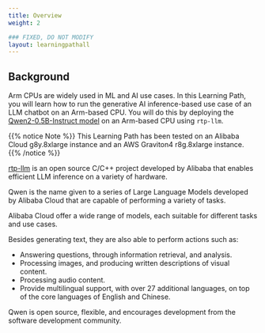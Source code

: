 ```yaml
---
title: Overview
weight: 2

### FIXED, DO NOT MODIFY
layout: learningpathall
---
```

## Background

Arm CPUs are widely used in ML and AI use cases. In this Learning Path, you will learn how to run the generative AI inference-based use case of an LLM chatbot on an Arm-based CPU. You will do this by deploying the [Qwen2-0.5B-Instruct model](https://huggingface.co/Qwen/Qwen2-0.5B-Instruct) on an Arm-based CPU using `rtp-llm`.

{{% notice Note %}}
This Learning Path has been tested on an Alibaba Cloud g8y.8xlarge instance and an AWS Graviton4 r8g.8xlarge instance.
{{% /notice %}}

[rtp-llm](https://github.com/alibaba/rtp-llm) is an open source C/C++ project developed by Alibaba that enables efficient LLM inference on a variety of hardware. 

Qwen is the name given to a series of Large Language Models developed by Alibaba Cloud that are capable of performing a variety of tasks. 

Alibaba Cloud offer a wide range of models, each suitable for different tasks and use cases. 

Besides generating text, they are also able to perform actions such as:

* Answering questions, through information retrieval, and analysis.
* Processing images, and producing written descriptions of visual content.
* Processing audio content.
* Provide multilingual support, with over 27 additional languages, on top of the core languages of English and Chinese.

Qwen is open source, flexible, and encourages development from the software development community. 



 
